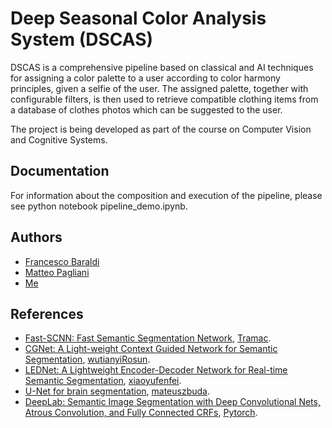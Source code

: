 # Deep Seasonal Color Analysis System (DSCAS)
DSCAS is a comprehensive pipeline based on classical and AI techniques for assigning a color palette to a user according to color harmony principles, given a selfie of the user. The assigned palette, together with configurable filters, is then used to retrieve compatible clothing items from a database of clothes photos which can be suggested to the user.

The project is being developed as part of the course on Computer Vision and Cognitive Systems.

## Documentation
For information about the composition and execution of the pipeline, please see python notebook pipeline_demo.ipynb. 

## Authors

- [Francesco Baraldi](https://github.com/francescobaraldi)
- [Matteo Pagliani](https://github.com/MatteoPagliani)
- [Me](https://github.com/mrcmich)

## References

- [Fast-SCNN: Fast Semantic Segmentation Network](https://github.com/Tramac/Fast-SCNN-pytorch), [Tramac](https://github.com/Tramac).
- [CGNet: A Light-weight Context Guided Network for Semantic Segmentation](https://github.com/wutianyiRosun/CGNet), [wutianyiRosun](https://github.com/wutianyiRosun).
- [LEDNet: A Lightweight Encoder-Decoder Network for Real-time Semantic Segmentation](https://github.com/xiaoyufenfei/LEDNet), [xiaoyufenfei](https://github.com/xiaoyufenfei).
- [U-Net for brain segmentation](https://github.com/mateuszbuda/brain-segmentation-pytorch), [mateuszbuda](https://github.com/mateuszbuda).
- [DeepLab: Semantic Image Segmentation with Deep Convolutional Nets, Atrous Convolution, and Fully Connected CRFs](https://arxiv.org/abs/1606.00915), [Pytorch](https://pytorch.org/hub/pytorch_vision_deeplabv3_resnet101/).
